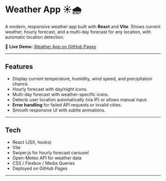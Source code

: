 # Weather App ☀️🌧️

A modern, responsive weather app built with **React** and **Vite**. Shows current weather, hourly forecast, and a multi-day forecast for any location, with automatic location detection.

🔗 **Live Demo:** [Weather App on GitHub Pages](https://mohRasooli.github.io/weather-app/)

---

## Features

- Display current temperature, humidity, wind speed, and precipitation chance.
- Hourly forecast with day/night icons.
- Multi-day forecast with weather-specific icons.
- Detects user location automatically (via IP) or allows manual input.
- **Error handling** for failed API requests or invalid cities.
- Smooth responsive UI with subtle animations.

---

## Tech

- React (JSX, hooks)
- Vite
- Swiper.js for hourly forecast carousel
- Open-Meteo API for weather data
- CSS / Flexbox / Media Queries
- Deployed on GitHub Pages

---
